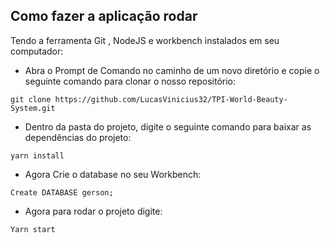 ## Como fazer a aplicação rodar ##

Tendo a ferramenta Git , NodeJS e workbench instalados em seu computador:
- Abra o Prompt de Comando no caminho de um novo diretório e copie o seguinte comando para clonar o nosso repositório:

```
git clone https://github.com/LucasVinicius32/TPI-World-Beauty-System.git
```
- Dentro da pasta do projeto, digite o seguinte comando para baixar as dependências do projeto:
```
yarn install
```
- Agora Crie o database no seu Workbench:
``` 
Create DATABASE gerson;
``` 
- Agora para rodar o projeto digite:
```
Yarn start
```
